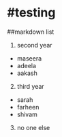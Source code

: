 #testing
========
##markdown
list  
1. second year
  * maseera
  * adeela 
  * aakash 
2. third year  
  * sarah 
  * farheen 
  * shivam 
3. no one else  
